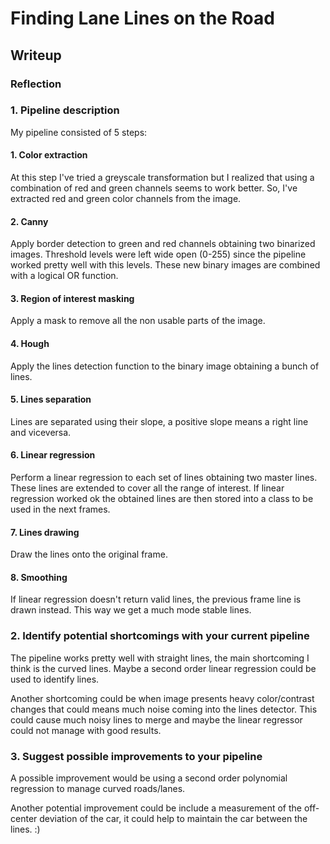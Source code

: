 # **Finding Lane Lines on the Road** 

## Writeup



### Reflection

### 1. Pipeline description
My pipeline consisted of 5 steps:

#### 1. Color extraction
At this step I've tried a greyscale transformation but I realized that using a combination of red and green channels seems to work better. So, I've extracted red and green color channels from the image.

#### 2. Canny
Apply border detection to green and red channels obtaining two binarized images. Threshold levels were left wide open (0-255) since the pipeline worked pretty well with this levels.
These new binary images are combined with a logical OR function.

#### 3. Region of interest masking
Apply a mask to remove all the non usable parts of the image.

#### 4. Hough
Apply the lines detection function to the binary image obtaining a bunch of lines.

#### 5. Lines separation
Lines are separated using their slope, a positive slope means a right line and viceversa.

#### 6. Linear regression
Perform a linear regression to each set of lines obtaining two master lines. These lines are extended to cover all the range of interest. If linear regression worked ok the obtained lines are then stored into a class to be used in the next frames.

#### 7. Lines drawing
Draw the lines onto the original frame.

#### 8. Smoothing
If linear regression doesn't return valid lines, the previous frame line is drawn instead. This way we get a much mode stable lines.


### 2. Identify potential shortcomings with your current pipeline
The pipeline works pretty well with straight lines, the main shortcoming I think is the curved lines. Maybe a second order linear regression could be used to identify lines.

Another shortcoming could be when image presents heavy color/contrast changes that could means much noise coming into the lines detector. This could cause much noisy lines to merge and maybe the linear regressor could not manage with good results.


### 3. Suggest possible improvements to your pipeline

A possible improvement would be using a second order polynomial regression to manage curved roads/lanes.

Another potential improvement could be include a measurement of the off-center deviation of the car, it could help to maintain the car between the lines. :)

